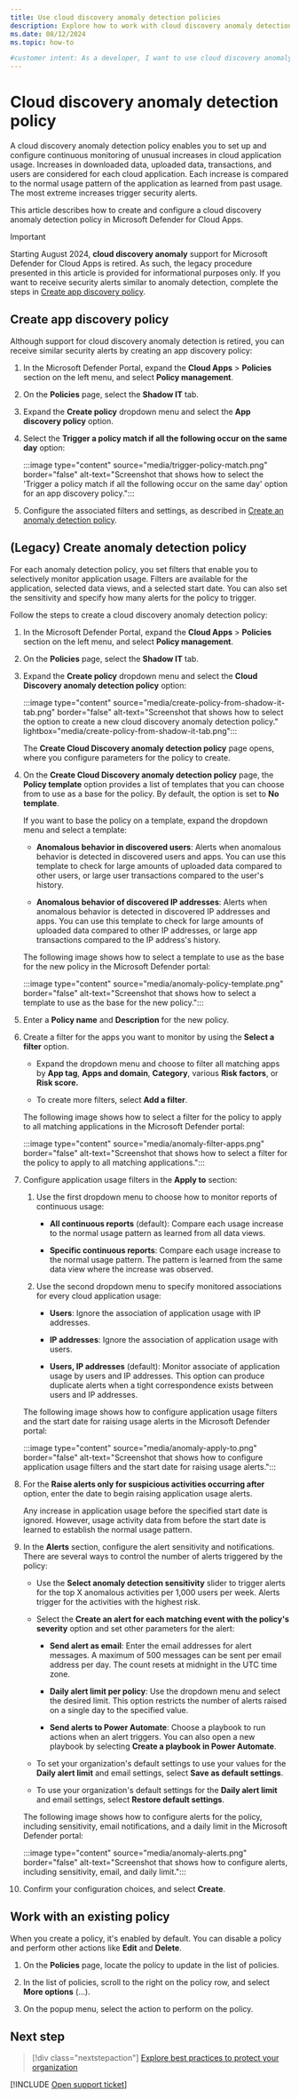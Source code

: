 ```yaml
---
title: Use cloud discovery anomaly detection policies
description: Explore how to work with cloud discovery anomaly detection policies in Microsoft Defender for Cloud Apps, including choosing policy settings and filters.
ms.date: 08/12/2024
ms.topic: how-to

#customer intent: As a developer, I want to use cloud discovery anomaly detection policies in Microsoft Defender for Cloud Apps, so I can receive security alerts based on policy settings and filters.
---
```


# Cloud discovery anomaly detection policy

A cloud discovery anomaly detection policy enables you to set up and configure continuous monitoring of unusual increases in cloud application usage. Increases in downloaded data, uploaded data, transactions, and users are considered for each cloud application. Each increase is compared to the normal usage pattern of the application as learned from past usage. The most extreme increases trigger security alerts.

This article describes how to create and configure a cloud discovery anomaly detection policy in Microsoft Defender for Cloud Apps.

> [!IMPORTANT]
> Starting August 2024, **cloud discovery anomaly** support for Microsoft Defender for Cloud Apps is retired. As such, the legacy procedure presented in this article is provided for informational purposes only. If you want to receive security alerts similar to anomaly detection, complete the steps in [Create app discovery policy](cloud-discovery-policies.md).

## Create app discovery policy

Although support for cloud discovery anomaly detection is retired, you can receive similar security alerts by creating an app discovery policy:

1. In the Microsoft Defender Portal, expand the **Cloud Apps** > **Policies** section on the left menu, and select **Policy management**.

1. On the **Policies** page, select the **Shadow IT** tab.

1. Expand the **Create policy** dropdown menu and select the **App discovery policy** option.

1. Select the **Trigger a policy match if all the following occur on the same day** option:

   :::image type="content" source="media/trigger-policy-match.png" border="false" alt-text="Screenshot that shows how to select the 'Trigger a policy match if all the following occur on the same day' option for an app discovery policy.":::

1. Configure the associated filters and settings, as described in [Create an anomaly detection policy](#legacy-create-anomaly-detection-policy).

## (Legacy) Create anomaly detection policy

For each anomaly detection policy, you set filters that enable you to selectively monitor application usage. Filters are available for the application, selected data views, and a selected start date. You can also set the sensitivity and specify how many alerts for the policy to trigger.

Follow the steps to create a cloud discovery anomaly detection policy:

1. In the Microsoft Defender Portal, expand the **Cloud Apps** > **Policies** section on the left menu, and select **Policy management**.

1. On the **Policies** page, select the **Shadow IT** tab.

1. Expand the **Create policy** dropdown menu and select the **Cloud Discovery anomaly detection policy** option:

   :::image type="content" source="media/create-policy-from-shadow-it-tab.png" border="false" alt-text="Screenshot that shows how to select the option to create a new cloud discovery anomaly detection policy." lightbox="media/create-policy-from-shadow-it-tab.png":::

   The **Create Cloud Discovery anomaly detection policy** page opens, where you configure parameters for the policy to create.

1. On the **Create Cloud Discovery anomaly detection policy** page, the **Policy template** option provides a list of templates that you can choose from to use as a base for the policy. By default, the option is set to **No template**.
   
   If you want to base the policy on a template, expand the dropdown menu and select a template:
   
   - **Anomalous behavior in discovered users**: Alerts when anomalous behavior is detected in discovered users and apps. You can use this template to check for large amounts of uploaded data compared to other users, or large user transactions compared to the user's history.
      
   - **Anomalous behavior of discovered IP addresses**: Alerts when anomalous behavior is detected in discovered IP addresses and apps. You can use this template to check for large amounts of uploaded data compared to other IP addresses, or large app transactions compared to the IP address's history.

   The following image shows how to select a template to use as the base for the new policy in the Microsoft Defender portal:

   :::image type="content" source="media/anomaly-policy-template.png" border="false" alt-text="Screenshot that shows how to select a template to use as the base for the new policy.":::

1. Enter a **Policy name** and **Description** for the new policy.

1. Create a filter for the apps you want to monitor by using the **Select a filter** option.

   - Expand the dropdown menu and choose to filter all matching apps by **App tag**, **Apps and domain**, **Category**, various **Risk factors**, or **Risk score.** 
   
   - To create more filters, select **Add a filter**.

   The following image shows how to select a filter for the policy to apply to all matching applications in the Microsoft Defender portal:

   :::image type="content" source="media/anomaly-filter-apps.png" border="false" alt-text="Screenshot that shows how to select a filter for the policy to apply to all matching applications.":::

1. Configure application usage filters in the **Apply to** section:

   1. Use the first dropdown menu to choose how to monitor reports of continuous usage:

      - **All continuous reports** (default): Compare each usage increase to the normal usage pattern as learned from all data views.

      - **Specific continuous reports**: Compare each usage increase to the normal usage pattern. The pattern is learned from the same data view where the increase was observed.

   1. Use the second dropdown menu to specify monitored associations for every cloud application usage:

      - **Users**: Ignore the association of application usage with IP addresses.
      
      - **IP addresses**: Ignore the association of application usage with users.
      
      - **Users, IP addresses** (default): Monitor associate of application usage by users and IP addresses. This option can produce duplicate alerts when a tight correspondence exists between users and IP addresses.

   The following image shows how to configure application usage filters and the start date for raising usage alerts in the Microsoft Defender portal:

   :::image type="content" source="media/anomaly-apply-to.png" border="false" alt-text="Screenshot that shows how to configure application usage filters and the start date for raising usage alerts.":::

1. For the **Raise alerts only for suspicious activities occurring after** option, enter the date to begin raising application usage alerts. 

   Any increase in application usage before the specified start date is ignored. However, usage activity data from before the start date is learned to establish the normal usage pattern.

1. In the **Alerts** section, configure the alert sensitivity and notifications. There are several ways to control the number of alerts triggered by the policy:

   - Use the **Select anomaly detection sensitivity** slider to trigger alerts for the top X anomalous activities per 1,000 users per week. Alerts trigger for the activities with the highest risk.

   - Select the **Create an alert for each matching event with the policy's severity** option and set other parameters for the alert:

      - **Send alert as email**: Enter the email addresses for alert messages. A maximum of 500 messages can be sent per email address per day. The count resets at midnight in the UTC time zone.

      - **Daily alert limit per policy**: Use the dropdown menu and select the desired limit. This option restricts the number of alerts raised on a single day to the specified value.

      - **Send alerts to Power Automate**: Choose a playbook to run actions when an alert triggers. You can also open a new playbook by selecting **Create a playbook in Power Automate**.

   - To set your organization's default settings to use your values for the **Daily alert limit** and email settings, select **Save as default settings**.
   
   - To use your organization's default settings for the **Daily alert limit** and email settings, select **Restore default settings**.

   The following image shows how to configure alerts for the policy, including sensitivity, email notifications, and a daily limit in the Microsoft Defender portal:

   :::image type="content" source="media/anomaly-alerts.png" border="false" alt-text="Screenshot that shows how to configure alerts, including sensitivity, email, and daily limit.":::

1. Confirm your configuration choices, and select **Create**.

## Work with an existing policy

When you create a policy, it's enabled by default. You can disable a policy and perform other actions like **Edit** and **Delete**.

1. On the **Policies** page, locate the policy to update in the list of policies.

1. In the list of policies, scroll to the right on the policy row, and select **More options** (...).

1. On the popup menu, select the action to perform on the policy.

## Next step

> [!div class="nextstepaction"]
> [Explore best practices to protect your organization](best-practices.md)

[!INCLUDE [Open support ticket](includes/support.md)]
